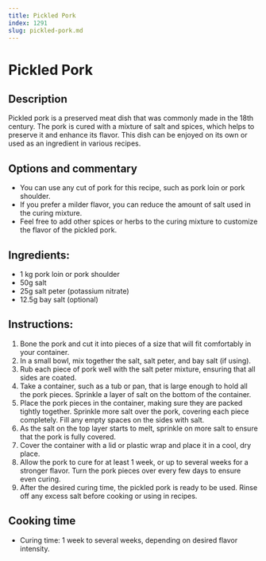 ```yaml
---
title: Pickled Pork
index: 1291
slug: pickled-pork.md
---
```


# Pickled Pork

## Description
Pickled pork is a preserved meat dish that was commonly made in the 18th century. The pork is cured with a mixture of salt and spices, which helps to preserve it and enhance its flavor. This dish can be enjoyed on its own or used as an ingredient in various recipes.

## Options and commentary
- You can use any cut of pork for this recipe, such as pork loin or pork shoulder.
- If you prefer a milder flavor, you can reduce the amount of salt used in the curing mixture.
- Feel free to add other spices or herbs to the curing mixture to customize the flavor of the pickled pork.

## Ingredients:
- 1 kg pork loin or pork shoulder
- 50g salt
- 25g salt peter (potassium nitrate)
- 12.5g bay salt (optional)

## Instructions:
1. Bone the pork and cut it into pieces of a size that will fit comfortably in your container.
2. In a small bowl, mix together the salt, salt peter, and bay salt (if using).
3. Rub each piece of pork well with the salt peter mixture, ensuring that all sides are coated.
4. Take a container, such as a tub or pan, that is large enough to hold all the pork pieces. Sprinkle a layer of salt on the bottom of the container.
5. Place the pork pieces in the container, making sure they are packed tightly together. Sprinkle more salt over the pork, covering each piece completely. Fill any empty spaces on the sides with salt.
6. As the salt on the top layer starts to melt, sprinkle on more salt to ensure that the pork is fully covered.
7. Cover the container with a lid or plastic wrap and place it in a cool, dry place.
8. Allow the pork to cure for at least 1 week, or up to several weeks for a stronger flavor. Turn the pork pieces over every few days to ensure even curing.
9. After the desired curing time, the pickled pork is ready to be used. Rinse off any excess salt before cooking or using in recipes.

## Cooking time
- Curing time: 1 week to several weeks, depending on desired flavor intensity.